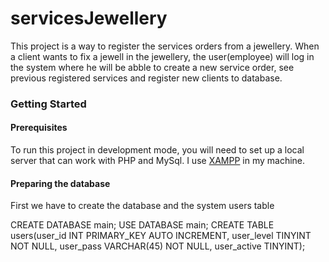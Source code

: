 # servicesJewellery
This project is a way to register the services orders from a jewellery.
When a client wants to fix a jewell in the jewellery, the user(employee) will log in the system where he will be abble to create a new 
service order, see previous registered services and register new clients to database.

### Getting Started

#### Prerequisites

To run this project in development mode, you will need to set up a local server that can work with PHP and MySql. I use [XAMPP](https://www.apachefriends.org/pt_br/index.html) in my machine.

#### Preparing the database

First we have to create the database and the system users table

CREATE DATABASE main;
USE DATABASE main;
CREATE TABLE users(user_id INT PRIMARY_KEY AUTO INCREMENT,
                   user_level TINYINT NOT NULL,
                   user_pass VARCHAR(45) NOT NULL,
                   user_active TINYINT);
